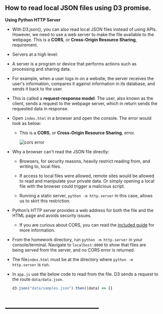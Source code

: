 ## How to read local JSON files using D3 promise.

<summary><strong>Using Python HTTP Server</strong></summary>

* With D3.json(), you can also read local JSON files instead of using APIs. However, we need to use a web server to make the file available to the webpage. This is a **CORS**, or **Cross-Origin Resource Sharing**, requirement.

*  Servers at a high level:

  * A server is a program or device that performs actions such as processing and sharing data.

  * For example, when a user logs in on a website, the server receives the user's information, compares it against information in its database, and sends it back to the user.

  * This is called a **request-response model**. The user, also known as the client, sends a request to the webpage server, which in return sends the requested data in response.

* Open `index.html` in a browser and open the console. The error would look as below:

  * This is a **CORS**, or **Cross-Origin Resource Sharing**, error.

    ![cors error](Images/cors_error.png)

* Why a browser can't read the JSON file directly:

  * Browsers, for security reasons, heavily restrict reading from, and writing to, local files.

  * If access to local files were allowed, remote sites would be allowed to read and manipulate your private data. Or simply opening a local file with the browser could trigger a malicious script.

  * Running a static server, `python -m http.server` in this case, allows us to skirt this restriction.

* Python’s HTTP server provides a web address for both the file and the HTML page and avoids security issues.

  * If you are curious about CORS, you can read the [included guide](Activities/06-Ins_Python_HTTP_Server/CORS.md) for more information.

* From the homework directory, run `python -m http.server` in your console/terminal. Navigate to `localhost:8000` to show that files are being served from the server, and no CORS error is returned.

* The file`index.html` must be at the directory where `python -m http.server` is run.

* In `app.js` use the below code to read from the file. D3 sends a request to the route `data/data.json`.

  ```js
  d3.json("data/samples.json").then((data) => {}
  ```
# ———————————
